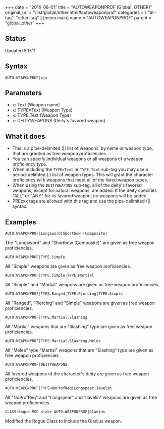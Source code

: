 +++
date = "2016-08-01"
title = "AUTOWEAPONPROF (Global: OTHER)"
original_url = "/list/global/other.html#autoweaponprof"
categories = [ "all-tag", "other-tag" ]
[menu.main]
    name = "AUTOWEAPONPROF"
    parent = "global_other"
+++

## Status

Updated 5.17.11

## Syntax

`AUTO:WEAPONPROF|x|x`

## Parameters

-   x: Text (Weapon name)
-   x: TYPE=Text (Weapon Type)
-   x: TYPE.Text (Weapon Type)
-   x: DEITYWEAPONS (Deity's favored weapon)



What it does
------------

-   This is a pipe-delimited (|) list of weapons, by name or weapon
    type, that are granted as free weapon proficiencies.
-   You can specify individual weapons or all weapons of a weapon
    proficiency type.
-   When including the `TYPE=Text` or `TYPE,Text` sub-tag you may use a
    period-delimted (.) list of weapon types. This will grant the
    character proficiency with weapons that meet all of the listed
    weapon types.
-   When using the `DEITYWEAPONS` sub-tag, all of the deity's favored
    weapons, except for natural weapons, are added. If the deity
    specifies "ALL" or "ANY" for its favored weapon, no weapons will
    be added.
-   PRExxx tags are allowed with this tag and use the pipe-delimited (|)
    syntax.

Examples
--------

`AUTO:WEAPONPROF|Longsword|Shortbow (Composite)`

The "Longsword" and "Shortbow (Composite)" are given as free weapon
proficiencies.

`AUTO:WEAPONPROF|TYPE.Simple`

All "Simple" weapons are given as free weapon proficiencies.

`AUTO:WEAPONPROF|TYPE.Simple|TYPE.Martial`

All "Simple" and "Martial" weapons are given as free weapon
proficiencies.

`AUTO:WEAPONPROF|TYPE.Ranged|TYPE.Piercing|TYPE.Simple`

All "Ranged", "Piercing" and "Simple" weapons are given as free weapon
proficiencies.

`AUTO:WEAPONPROF|TYPE.Martial.Slashing`

All "Martial" weapons that are "Slashing" type are given as free weapon
proficiencies.

`AUTO:WEAPONPROF|TYPE.Martial.Slashing.Melee`

All "Melee" type "Martial" weapons that are "Slashing" type are given as
free weapon proficiencies.

`AUTO:WEAPONPROF|DEITYWEAPONS`

All favored weapons of the character's deity are given as free weapon
proficiencies.

`AUTO:WEAPONPROF|TYPE=NoProfReq|Longspear|Javelin`

All "NoProfReq" and "Longspear" and "Javelin" weapons are given as free
weapon proficiencies.

`CLASS:Rogue.MOD <tab> AUTO:WEAPONPROF|Gladius`

Modified the Rogue Class to include the Gladius weapon.

